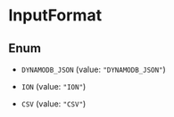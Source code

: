

# InputFormat

## Enum


* `DYNAMODB_JSON` (value: `"DYNAMODB_JSON"`)

* `ION` (value: `"ION"`)

* `CSV` (value: `"CSV"`)



